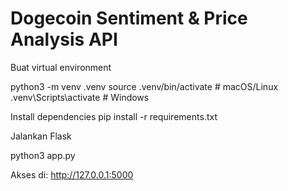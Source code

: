 # Dogecoin Sentiment & Price Analysis API

Buat virtual environment

python3 -m venv .venv
source .venv/bin/activate   # macOS/Linux
.venv\Scripts\activate      # Windows

Install dependencies
pip install -r requirements.txt

Jalankan Flask

python3 app.py

Akses di: http://127.0.0.1:5000

